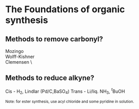 # The Foundations of organic synthesis

## Methods to remove carbonyl?

Mozingo \
Wolff-Kishner \
Clemensen \ 


## Methods to reduce alkyne?

Cis - H$_2$, Lindlar (Pd/C,BaSO$_4$)
Trans - Li/liq. NH$_3$, $^{t}$BuOH 



<sub>Note: for ester synthesis, use acyl chloride and some pyridine in solution.</sub>
